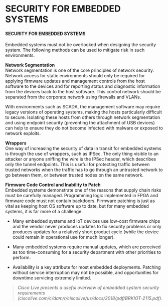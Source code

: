 # SECURITY FOR EMBEDDED SYSTEMS

#### SECURITY FOR EMBEDDED SYSTEMS

Embedded systems must not be overlooked when designing the security system. The following methods can be used to mitigate risk in such environments.

**Network Segmentation**  
Network segmentation is one of the core principles of network security. Network access for static environments should only be required for applying firmware updates and management controls from the host software to the devices and for reporting status and diagnostic information from the devices back to the host software. This control network should be separated from the corporate network using firewalls and VLANs.

With environments such as SCADA, the management software may require legacy versions of operating systems, making the hosts particularly difficult to secure. Isolating these hosts from others through network segmentation and using endpoint security (preventing the attachment of USB devices) can help to ensure they do not become infected with malware or exposed to network exploits.

**Wrappers**  
One way of increasing the security of data in transit for embedded systems is through the use of wrappers, such as IPSec. The only thing visible to an attacker or anyone sniffing the wire is the IPSec header, which describes only the tunnel endpoints. This is useful for protecting traffic between trusted networks when the traffic has to go through an untrusted network to go between them, or between trusted nodes on the same network.

**Firmware Code Control and Inability to Patch**  
Embedded systems demonstrate one of the reasons that supply chain risks must be carefully managed. Programming logic implemented in FPGA and firmware code must not contain backdoors. Firmware patching is just as vital as keeping host OS software up to date, but for many embedded systems, it is far more of a challenge:

-   Many embedded systems and IoT devices use low-cost firmware chips and the vendor never produces updates to fix security problems or only produces updates for a relatively short product cycle (while the device could remain in operational use for much longer).
  
-   Many embedded systems require manual updates, which are perceived as too time-consuming for a security department with other priorities to perform.
  
-   Availability is a key attribute for most embedded deployments. Patching without service interruption may not be possible, and opportunities for downtime servicing extremely limited.
  

> _Cisco Live presents a useful overview of embedded system security requirements (ciscolive.com/c/dam/r/ciscolive/us/docs/2018/pdf/BRKIOT-2115.pdf)._